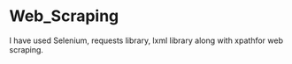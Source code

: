 # Web_Scraping
I have used Selenium, requests library, lxml library along with xpathfor web scraping.
